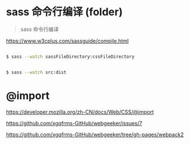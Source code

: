 # sass 命令行编译 (folder)



> sass 命令行编译

https://www.w3cplus.com/sassguide/compile.html



```sh

$ sass --watch sassFileDirectory:cssFileDirectory


$ sass --watch src:dist

```




# @import

https://developer.mozilla.org/zh-CN/docs/Web/CSS/@import


https://github.com/xgqfrms-GitHub/webgeeker/issues/7


https://github.com/xgqfrms-GitHub/webgeeker/tree/gh-pages/webpack2









